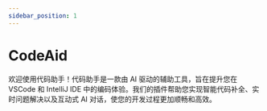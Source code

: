 ```yaml
---
sidebar_position: 1
---
```


# CodeAid

欢迎使用代码助手！代码助手是一款由 AI 驱动的辅助工具，旨在提升您在 VSCode 和 IntelliJ IDE 中的编码体验。我们的插件帮助您实现智能代码补全、实时问题解决以及互动式 AI 对话，使您的开发过程更加顺畅和高效。
